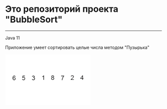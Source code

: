 # Это репозиторий проекта "BubbleSort"

---
Java 11 

Приложение умеет сортировать целые числа методом "Пузырька"
    
![Сортировка](/Bubble-sort.gif)